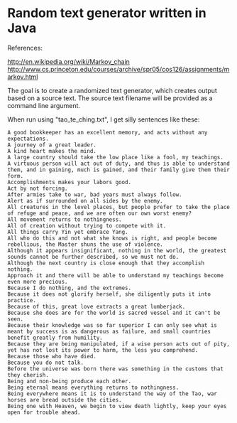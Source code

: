 Random text generator written in Java
======
References:

http://en.wikipedia.org/wiki/Markov_chain
http://www.cs.princeton.edu/courses/archive/spr05/cos126/assignments/markov.html

The goal is to create a randomized text generator, which creates output based on a source text. The source text filename will be provided as a command line argument.

When run using "tao_te_ching.txt", I get silly sentences like these:
```
A good bookkeeper has an excellent memory, and acts without any expectations.
A journey of a great leader.
A kind heart makes the mind.
A large country should take the low place like a fool, my teachings.
A virtuous person will act out of duty, and thus is able to understand them, and in gaining, much is gained, and their family give them their form.
Accomplishments makes your labors good.
Act by not forcing.
After armies take to war, bad years must always follow.
Alert as if surrounded on all sides by the enemy.
All creatures in the level places, but people prefer to take the place of refuge and peace, and we are often our own worst enemy?
All movement returns to nothingness.
All of creation without trying to compete with it.
All things carry Yin yet embrace Yang.
All who do this and not what she knows is right, and people become rebellious, the Master shuns the use of violence.
Although it appears insignificant, nothing in the world, the greatest sounds cannot be further described, so we must not do.
Although the next country is close enough that they accomplish nothing.
Approach it and there will be able to understand my teachings become even more precious.
Because I do nothing, and the extremes.
Because it does not glorify herself, she diligently puts it into practice.
Because of this, great love extracts a great lumberjack.
Because she does are for the world is sacred vessel and it can't be seen.
Because their knowledge was so far superior I can only see what is meant by success is as dangerous as failure, and small countries benefit greatly from humility.
Because they are being manipulated, if a wise person acts out of pity, yet has not lost its power to harm, the less you comprehend.
Because those who have died.
Because you do not talk.
Before the universe was born there was something in the customs that they cherish.
Being and non-being produce each other.
Being eternal means everything returns to nothingness.
Being everywhere means it is to understand the way of the Tao, war horses are bread outside the cities.
Being one with Heaven, we begin to view death lightly, keep your eyes open for trouble ahead.
```